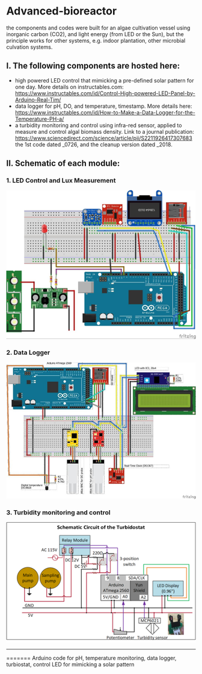 
# Advanced-bioreactor
the components and codes were built for an algae cultivation vessel using inorganic carbon (CO2), and light energy (from LED or the Sun), but the principle works for other systems, e.g. indoor plantation, other microbial culvation systems.

## I. The following components are hosted here:

- high powered LED control that mimicking a pre-defined solar pattern for one day. More details on instructables.com: https://www.instructables.com/id/Control-High-powered-LED-Panel-by-Arduino-Real-Tim/
- data logger for pH, DO, and temperature, timestamp. More details here: https://www.instructables.com/id/How-to-Make-a-Data-Logger-for-the-Temperature-PH-a/
- a turbidity monitoring and control using infra-red sensor, applied to measure and control algal biomass density. Link to a journal publication: https://www.sciencedirect.com/science/article/pii/S2211926417307683
the 1st code dated _0726, and the cleanup version dated _2018.

## II. Schematic of each module:
### 1. LED Control and Lux Measurement

<p align="center">
  <img src="https://github.com/binh-bk/advanced-bioreactor/blob/master/LED_Control_0513/LED%20control.jpg"/>
</p>

### 2.  Data Logger
<p align="center">
  <img src="https://github.com/binh-bk/advanced-bioreactor/blob/master/Logging_ph_DO_temp_sentdata_I2C_0426/data%20logger_pH_temp_DO.jpg"/>
</p>


### 3.  Turbidity monitoring and control
<p align="center">
  <img src="https://github.com/binh-bk/advanced-bioreactor/blob/master/Turbidity_logdata_YunShield_0726/turbidostat.png"/>
</p>

----
=======
Arduino code for pH, temperature monitoring, data logger, turbiostat, control LED for mimicking a solar pattern

